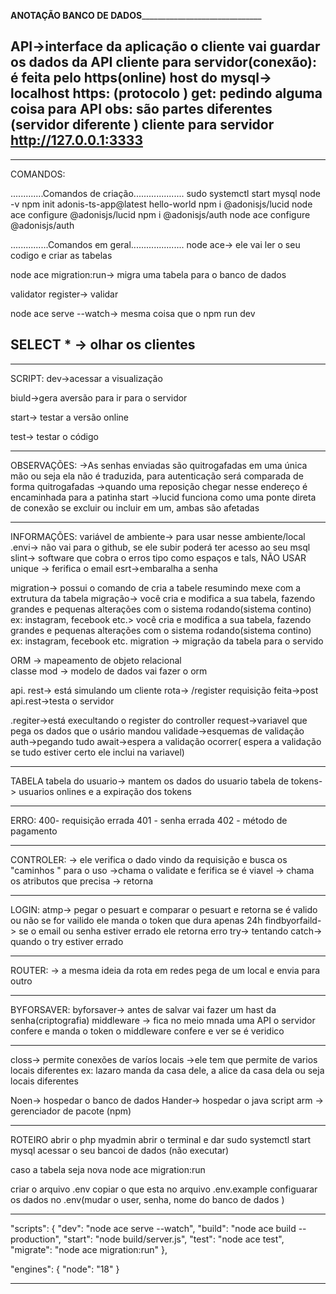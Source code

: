 ____________________________________________________________ANOTAÇÃO BANCO DE DADOS__________________________________________________________________________________________ 




API->interface da aplicação  o cliente vai guardar os dados da API
cliente para servidor(conexão): é feita pelo https(online)
host do mysql-> localhost 
https: (protocolo )
get: pedindo alguma coisa para API
obs: são partes diferentes (servidor  diferente )
cliente para servidor 
http://127.0.0.1:3333  
 -


---------------------------------------------------------------------------------------------------------------------------------------------------------------------------------
COMANDOS:

.............Comandos de criação....................
sudo systemctl start mysql
node -v
npm init adonis-ts-app@latest hello-world
npm i @adonisjs/lucid
node ace configure @adonisjs/lucid
npm i @adonisjs/auth
node ace configure @adonisjs/auth

...............Comandos em geral.....................
node ace-> ele vai ler o seu codigo e criar as tabelas

node ace  migration:run-> migra uma tabela para o banco de dados 

validator register-> validar

node ace serve --watch->  mesma coisa que o npm run dev

SELECT * -> olhar os clientes 
-


---------------------------------------------------------------------------------------------------------------------------------------------------------------------------------

SCRIPT:
dev->acessar a visualização 

biuld->gera aversão para ir para o servidor

start-> testar a versão online

test-> testar o código 


---------------------------------------------------------------------------------------------------------------------------------------------------------------------------------

OBSERVAÇÕES:
->As senhas enviadas são quitrogafadas em uma única mão ou seja ela não é traduzida, para autenticação será comparada de forma quitrogafadas 
->quando uma reposição chegar nesse endereço é encaminhada para a patinha start 
->lucid funciona como uma ponte direta de conexão se excluir ou incluir em um, ambas são afetadas 



---------------------------------------------------------------------------------------------------------------------------------------------------------------------------------

INFORMAÇÕES:
variável de ambiente-> para usar nesse ambiente/local
.envi-> não vai para o github, se ele subir poderá ter acesso ao seu msql
slint-> software que cobra o erros tipo como espaços e tals, NÃO USAR 
unique -> ferifica o email
esrt->embaralha a senha



migration-> possui o comando de cria a tabele resumindo mexe com a extrutura da tabela 
migração-> você cria e modifica a sua tabela, fazendo grandes e pequenas alterações com o sistema rodando(sistema contino)
ex: instagram, fecebook etc.> você cria e modifica a sua tabela, fazendo grandes e pequenas alterações com o sistema rodando(sistema contino)
ex: instagram, fecebook etc.
migration -> migração da tabela para o servido 




ORM -> mapeamento de objeto relacional  
classe mod -> modelo de dados  vai fazer o orm 



api. rest-> está simulando um cliente 
rota-> /register
requisição feita->post
api.rest->testa o servidor 




.regiter->está execultando o register do controller
request->variavel que pega os dados que o usário mandou 
validade->esquemas de validação 
auth->pegando tudo 
await->espera a validação ocorrer( espera a validação se tudo estiver certo ele inclui na variavel)





---------------------------------------------------------------------------------------------------------------------------------------------------------------------------------


 TABELA
tabela do usuario-> mantem os dados do usuario
tabela de tokens-> usuarios onlines e a expiração dos tokens 



---------------------------------------------------------------------------------------------------------------------------------------------------------------------------------


ERRO:
400- requisição errada 
401 - senha errada 
402 - método de pagamento

---------------------------------------------------------------------------------------------------------------------------------------------------------------------------------
 


CONTROLER:
-> ele verifica o dado vindo da requisição e busca os "caminhos " para o uso
->chama o validate e ferifica se é viavel 
-> chama os atributos que precisa 
-> retorna 



---------------------------------------------------------------------------------------------------------------------------------------------------------------------------------


 LOGIN:
atmp-> pegar o pesuart e comparar o pesuart e retorna se é valido ou não se for vailido ele manda o token que dura apenas 24h 
findbyorfaild-> se o email ou senha estiver errado ele retorna erro 
try-> tentando
catch-> quando o try estiver errado 


---------------------------------------------------------------------------------------------------------------------------------------------------------------------------------



ROUTER:
-> a mesma ideia da rota em redes pega de um local e envia para outro

---------------------------------------------------------------------------------------------------------------------------------------------------------------------------------


BYFORSAVER:
byforsaver-> antes de salvar vai fazer um hast da senha(criptografia)
middleware -> fica no meio 
mnada uma API o servidor confere e manda o token o middleware confere e ver se é veridico 

---------------------------------------------------------------------------------------------------------------------------------------------------------------------------------


closs-> permite conexões de varíos locais 
->ele tem que permite de varios locais diferentes 
ex: lazaro manda da casa dele, a alice da casa dela ou seja locais diferentes 



Noen-> hospedar o banco de dados 
Hander-> hospedar o java script 
arm -> gerenciador de pacote (npm)

---------------------------------------------------------------------------------------------------------------------------------------------------------------------------------



ROTEIRO
abrir o php myadmin
abrir o terminal e dar sudo   systemctl start mysql
acessar o seu bancoi de dados (não executar)


caso a tabela seja nova 
node ace migration:run


criar o arquivo .env 
copiar o que esta no arquivo .env.example 
configuarar os dados no .env(mudar o user, senha, nome do banco de dados )

---------------------------------------------------------------------------------------------------------------------------------------------------------------------------------


 "scripts": {
    "dev": "node ace serve --watch",
    "build": "node ace build --production",
    "start": "node build/server.js",
    "test": "node ace test",
    "migrate": "node ace migration:run"
  },

 "engines": {
    "node": "18"
  }

---------------------------------------------------------------------------------------------------------------------------------------------------------------------------------